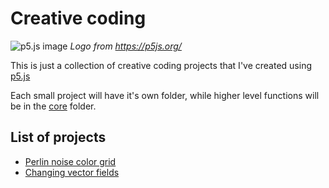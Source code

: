 # Creative coding

![p5.js image](https://p5js.org/assets/img/p5js.svg)
*Logo from https://p5js.org/*

This is just a collection of creative coding projects that I've created using [p5.js](https://p5js.org/)

Each small project will have it's own folder, while higher level functions will be in the [core](core/) folder.

## List of projects

- [Perlin noise color grid](perlin_grid/sketch.js)
- [Changing vector fields](vector_field/sketch.js)
